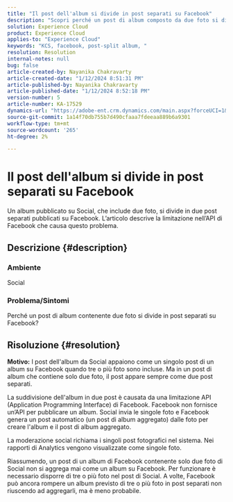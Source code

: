 ```yaml
---
title: "Il post dell'album si divide in post separati su Facebook"
description: "Scopri perché un post di album composto da due foto si divide in post separati su Facebook. Ciò è dovuto a una limitazione nell’API di Facebook."
solution: Experience Cloud
product: Experience Cloud
applies-to: "Experience Cloud"
keywords: "KCS, facebook, post-split album, "
resolution: Resolution
internal-notes: null
bug: false
article-created-by: Nayanika Chakravarty
article-created-date: "1/12/2024 8:51:31 PM"
article-published-by: Nayanika Chakravarty
article-published-date: "1/12/2024 8:52:18 PM"
version-number: 5
article-number: KA-17529
dynamics-url: "https://adobe-ent.crm.dynamics.com/main.aspx?forceUCI=1&pagetype=entityrecord&etn=knowledgearticle&id=2dac1858-8cb1-ee11-a569-6045bd0063aa"
source-git-commit: 1a14f70db755b7d490cfaaa7fdeeaa889b6a9301
workflow-type: tm+mt
source-wordcount: '265'
ht-degree: 2%

---
```


# Il post dell&#39;album si divide in post separati su Facebook


Un album pubblicato su Social, che include due foto, si divide in due post separati pubblicati su Facebook. L’articolo descrive la limitazione nell’API di Facebook che causa questo problema.

## Descrizione {#description}


### <b>Ambiente</b>

Social

### <b>Problema/Sintomi</b>

Perché un post di album contenente due foto si divide in post separati su Facebook?


## Risoluzione {#resolution}

<b>Motivo:</b>
I post dell&#39;album da Social appaiono come un singolo post di un album su Facebook quando tre o più foto sono incluse. Ma in un post di album che contiene solo due foto, il post appare sempre come due post separati.

La suddivisione dell&#39;album in due post è causata da una limitazione API (Application Programming Interface) di Facebook. Facebook non fornisce un’API per pubblicare un album. Social invia le singole foto e Facebook genera un post automatico (un post di album aggregato) dalle foto per creare l&#39;album e il post di album aggregato.

La moderazione social richiama i singoli post fotografici nel sistema. Nei rapporti di Analytics vengono visualizzate come singole foto.

Riassumendo, un post di un album di Facebook contenente solo due foto di Social non si aggrega mai come un album su Facebook. Per funzionare è necessario disporre di tre o più foto nel post di Social. A volte, Facebook può ancora rompere un album previsto di tre o più foto in post separati non riuscendo ad aggregarli, ma è meno probabile.
